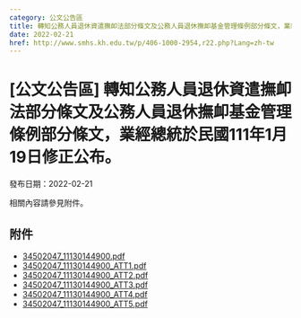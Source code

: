 ```yaml
---
category: 公文公告區
title: 轉知公務人員退休資遣撫卹法部分條文及公務人員退休撫卹基金管理條例部分條文，業經總統於民國111年1月19日修正公布。
date: 2022-02-21
href: http://www.smhs.kh.edu.tw/p/406-1000-2954,r22.php?Lang=zh-tw
---
```


# [公文公告區] 轉知公務人員退休資遣撫卹法部分條文及公務人員退休撫卹基金管理條例部分條文，業經總統於民國111年1月19日修正公布。

發布日期：2022-02-21

相關內容請參見附件。

## 附件

- [34502047_11130144900.pdf](https://www.smhs.kh.edu.tw/var/file/0/1000/attach/44/pta_2681_221696_22737.pdf)
- [34502047_11130144900_ATT1.pdf](https://www.smhs.kh.edu.tw/var/file/0/1000/attach/44/pta_2682_8087064_22737.pdf)
- [34502047_11130144900_ATT2.pdf](https://www.smhs.kh.edu.tw/var/file/0/1000/attach/44/pta_2683_4042977_22737.pdf)
- [34502047_11130144900_ATT3.pdf](https://www.smhs.kh.edu.tw/var/file/0/1000/attach/44/pta_2684_8927063_22737.pdf)
- [34502047_11130144900_ATT4.pdf](https://www.smhs.kh.edu.tw/var/file/0/1000/attach/44/pta_2685_3846631_22737.pdf)
- [34502047_11130144900_ATT5.pdf](https://www.smhs.kh.edu.tw/var/file/0/1000/attach/44/pta_2686_3348552_22737.pdf)
